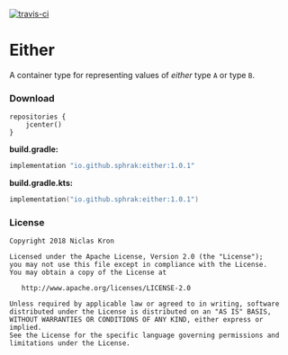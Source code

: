 [![travis-ci](https://travis-ci.org/sphrak/Either.svg?branch=master)](https://travis-ci.org/sphrak/Either)

# Either
A container type for representing values of _either_ type `A` or type `B`. 

### Download 

```
repositories {
    jcenter()
}
```


**build.gradle:**

```groovy
implementation "io.github.sphrak:either:1.0.1"
```

**build.gradle.kts:**

```kotlin
implementation("io.github.sphrak:either:1.0.1")
```

### License

	Copyright 2018 Niclas Kron

	Licensed under the Apache License, Version 2.0 (the "License");
	you may not use this file except in compliance with the License.
	You may obtain a copy of the License at

	   http://www.apache.org/licenses/LICENSE-2.0

	Unless required by applicable law or agreed to in writing, software
	distributed under the License is distributed on an "AS IS" BASIS,
	WITHOUT WARRANTIES OR CONDITIONS OF ANY KIND, either express or implied.
	See the License for the specific language governing permissions and
	limitations under the License.
